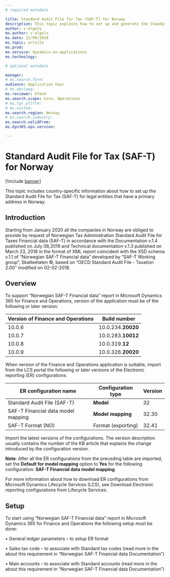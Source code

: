 ```yaml
---
# required metadata

title: Standard Audit File for Tax (SAF-T) for Norway
description: This topic explains how to set up and generate the Standard Audit File for Tax (SAF-T) for legal entities that have a primary address in Norway. 
author: v-elgolu
ms.author: v-elgolu
ms.date: 12/09/2019
ms.topic: article
ms.prod: 
ms.service: dynamics-ax-applications
ms.technology: 

# optional metadata

manager: 
# ms.search.form: 
audience: Application User
# ms.devlang: 
ms.reviewer: kfend
ms.search.scope: Core, Operations
# ms.tgt_pltfrm: 
# ms.custom: 
ms.search.region: Norway
# ms.search.industry: 
ms.search.validFrom: 
ms.dyn365.ops.version: 

---
```


# Standard Audit File for Tax (SAF-T) for Norway

[!include [banner](../includes/banner.md)]

This topic includes country-specific information about how to set up the Standard Audit File for Tax (SAF-T) for legal entities that have a primary address in Norway.

## Introduction

Starting from January 2020 all the companies in Norway are obliged to provide by request of Norwegian Tax Administration Standard Audit File for Taxes Financial data (SAF-T) in accordance with the Documentation v.1.4 published on July 08,2019 and Technical documentation v.1.3 published on March 23, 2018 in the format of XML report coincident with the XSD schema v.1.1 of “Norwegian SAF-T Financial data” developed by “SAF-T Working group”, Skatteetaten ©, based on “OECD Standard Audit File - Taxation 2.00” modified on 02-02-2018.

## Overview

To support “Norwegian SAF-T Financial data” report in Microsoft Dynamics 365 for Finance and Operations, version of the application must be of the following or later version:

| Version of Finance and Operations | Build number                       | 
|-----------------------------------|------------------------------------|
| 10.0.6      | 10.0.234.**20020**            |
| 10.0.7      | 10.0.283.**10012**            |
| 10.0.8      | 10.0.319.**12**               |
| 10.0.9      | 10.0.328.**20020**            |

When version of the Finance and Operations application is suitable, import from the LCS portal the following or later versions of the Electronic reporting (ER) configurations:

|ER configuration name | Configuration type                       | Version |
|----------------------|------------------------------------------|---------|
| Standard Audit File (SAF-T)    | **Model**            | 32 |
| SAF-T Financial data model mapping   | **Model mapping**            | 32.30 |
| SAF-T Format (NO)   | Format (exporting)           | 32.41 |

Import the latest versions of the configurations. The version description usually contains the number of the KB article that explains the change introduced by the configuration version.

**Note**: After all the ER configurations from the preceding table are imported, set the **Default for model mapping** option to **Yes** for the following configuration:	**SAF-T Financial data model mapping**.

For more information about how to download ER configurations from Microsoft Dynamics Lifecycle Services (LCS), see Download Electronic reporting configurations from Lifecycle Services.

## Setup

To start using “Norwegian SAF-T Financial data” report in Microsoft Dynamics 365 for Finance and Operations the following setup must be done:

•	General ledger parameters – to setup ER format

•	Sales tax code – to associate with Standard tax codes (read more in the about this requirement in “Norwegian SAF-T Financial data Documentation”)

•	Main accounts – to associate with Standard accounts (read more in the about this requirement in “Norwegian SAF-T Financial data Documentation”)




